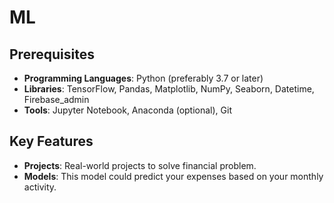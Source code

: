 # ML
## Prerequisites

- **Programming Languages**: Python (preferably 3.7 or later)
- **Libraries**: TensorFlow, Pandas, Matplotlib, NumPy, Seaborn, Datetime, Firebase_admin
- **Tools**: Jupyter Notebook, Anaconda (optional), Git

## Key Features

- **Projects**: Real-world projects to solve financial problem.
- **Models**: This model could predict your expenses based on your monthly activity.
